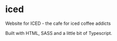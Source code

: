 # iced
Website for ICED - the cafe for iced coffee addicts

Built with HTML, SASS and a little bit of Typescript.
